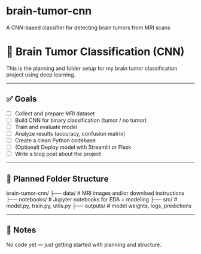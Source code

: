 # brain-tumor-cnn
A CNN-based classifier for detecting brain tumors from MRI scans
# 🧠 Brain Tumor Classification (CNN)

This is the planning and folder setup for my brain tumor classification project using deep learning.

---

## ✅ Goals

- [ ] Collect and prepare MRI dataset
- [ ] Build CNN for binary classification (tumor / no tumor)
- [ ] Train and evaluate model
- [ ] Analyze results (accuracy, confusion matrix)
- [ ] Create a clean Python codebase
- [ ] (Optional) Deploy model with Streamlit or Flask
- [ ] Write a blog post about the project

---

## 📁 Planned Folder Structure
brain-tumor-cnn/
├── data/ # MRI images and/or download instructions
├── notebooks/ # Jupyter notebooks for EDA + modeling
├── src/ # model.py, train.py, utils.py
├── outputs/ # model weights, logs, predictions


---

## 📌 Notes

No code yet — just getting started with planning and structure.

